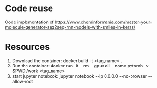 # Code reuse

Code implementation of https://www.cheminformania.com/master-your-molecule-generator-seq2seq-rnn-models-with-smiles-in-keras/

# Resources

1. Download the container: docker build -t <tag_name> .
2. Run the container: docker run -it --rm --gpus all --name pytorch -v $PWD:/work <tag_name> 
3. start jupyter notebook: jupyter notebook --ip 0.0.0.0 --no-browser --allow-root